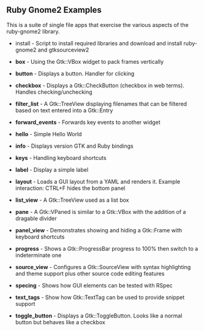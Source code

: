 Ruby Gnome2 Examples
--------------------

This is a suite of single file apps that exercise the various aspects of the ruby-gnome2 library.

* install         - Script to install required libraries and download and install ruby-gnome2 and gtksourceview2

* **box**             - Using the Gtk::VBox widget to pack frames vertically
* **button**          - Displays a button. Handler for clicking
* **checkbox**        - Displays a Gtk::CheckButton (checkbox in web terms). Handles checking/unchecking
* **filter_list**     - A Gtk::TreeView displaying filenames that can be filtered based on text entered into a Gtk::Entry
* **forward_events**  - Forwards key events to another widget
* **hello**           - Simple Hello World
* **info**            - Displays version GTK and Ruby bindings
* **keys**            - Handling keyboard shortcuts
* **label**           - Display a simple label
* **layout**          - Loads a GUI layout from a YAML and renders it. Example interaction: CTRL+F hides the bottom panel
* **list_view**       - A Gtk::TreeView used as a list box
* **pane**            - A Gtk::VPaned is similar to a Gtk::VBox with the addition of a dragable divider
* **panel_view**      - Demonstrates showing and hiding a Gtk::Frame with keyboard shortcuts
* **progress**        - Shows a Gtk::ProgressBar progress to 100% then switch to a indeterminate one
* **source_view**     - Configures a Gtk::SourceView with syntax highlighting and theme support plus other source code editing features
* **specing**         - Shows how GUI elements can be tested with RSpec
* **text_tags**       - Show how Gtk::TextTag can be used to provide snippet support
* **toggle_button**   - Displays a Gtk::ToggleButton. Looks like a normal button but behaves like a checkbox

